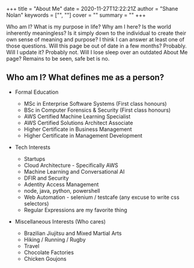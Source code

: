 +++
title = "About Me"
date = 2020-11-27T12:22:21Z
author = "Shane Nolan"
keywords = ["", ""]
cover = ""
summary = ""
+++


Who am I? What is my purpose in life? Why am I here? Is the world inherently meaningless? Is it simply down to the individual to create their own sense of meaning and purpose? I think I can answer at least one of those questions. Will this page be out of date in a few months? Probably. Will I update it? Probably not. Will I lose sleep over an outdated About Me page? Remains to be seen, safe bet is no.

## Who am I? What defines me as a person?
- Formal Education
    - MSc in Enterprise Software Systems (First class honours)
    - BSc in Computer Forensics & Security (First class honours)
    - AWS Certified Machine Learning Specialist
    - AWS Certified Solutions Architect Associate
    - Higher Certificate in Business Management
    - Higher Certificate in Management Development 
        
- Tech Interests
    - Startups
    - Cloud Architecture - Specifically AWS
    - Machine Learning and Conversational AI
    - DFIR and Security
    - Adentity Access Management
    - node, java, python, powershell
    - Web Automation  - selenium / testcafe (any excuse to write css selectors)
    - Regular Expressions are my favorite thing

- Miscellaneous Interests (Who cares)
    - Brazilian Jiujitsu and Mixed Martial Arts
    - Hiking / Running / Rugby
    - Travel 
    - Chocolate Factories
    - Chicken Goujons 



